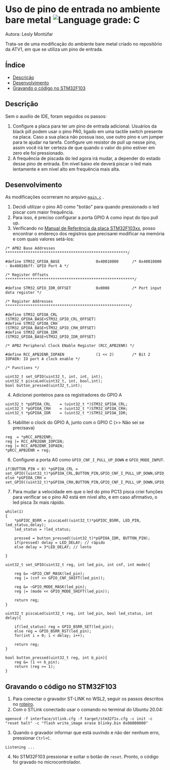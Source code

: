 # Uso de pino de entrada no ambiente bare metal ![Language grade: C](https://img.shields.io/badge/language-C-blue)

Autora: Lesly Montúfar

Trata-se de uma modificação do ambiente bare metal criado no repositório da ATV1, em que se utiliza um pino de entrada.

## Índice 

* [Descrição](#descrição)
* [Desenvolvimento](#desenvolvimento)
* [Gravando o código no STM32F103](#gravando-o-código-no-stm32f103)

## Descrição

Sem o auxílio de IDE, foram seguidos os passos:

1. Configure a placa para ter um pino de entrada adicional. Usuários da black pill podem usar o pino PA0, ligado em uma tactile switch presente na placa. Caso a sua placa não possua isso, use outro pino e um jumper para te ajudar na tarefa. Configure um resistor de pull up nesse pino, assim você irá ter certeza de que quando o valor do pino estiver em zero ele foi pressionado.
2. A frequência de piscada do led agora irá mudar, a depender do estado desse pino de entrada. Em nível baixo ele deverá piscar o led mais lentamente e em nível alto em frequência mais alta.


## Desenvolvimento

As modificações ocorreram no arquivo [`main.c`](https://github.com/LeslyMontufar/11811ETE001-ATV2/blob/f150678863eb0e6dac431010522855a3d0465be3/src/main.c) .

1. Decidi utilizar o pino A0 como "botão" para quando pressionado o led piscar com maior frequência. 
2. Para isso, é preciso configurar a porta GPIO A como input do tipo pull up.
3. Verificando no [Manual de Referência da placa STM32F103xx](https://www.st.com/resource/en/reference_manual/cd00171190-stm32f101xx-stm32f102xx-stm32f103xx-stm32f105xx-and-stm32f107xx-advanced-arm-based-32-bit-mcus-stmicroelectronics.pdf), posso encontrar o endereço dos registros que precisarei modificar na memória e com quais valores setá-los:

```
/* APB2 Base Addresses ******************************************************/

#define STM32_GPIOA_BASE                0x40010800      /* 0x40010800 - 0x40010bff: GPIO Port A */

/* Register Offsets *********************************************************/

#define STM32_GPIO_IDR_OFFSET           0x0008          /* Port input data register */

/* Register Addresses *******************************************************/

#define STM32_GPIOA_CRL                 (STM32_GPIOA_BASE+STM32_GPIO_CRL_OFFSET)
#define STM32_GPIOA_CRH                 (STM32_GPIOA_BASE+STM32_GPIO_CRH_OFFSET)
#define STM32_GPIOA_IDR                 (STM32_GPIOA_BASE+STM32_GPIO_IDR_OFFSET)

/* APB2 Peripheral Clock ENable Register (RCC_APB2ENR) */

#define RCC_APB2ENR_IOPAEN              (1 << 2)        /* Bit 2 IOPAEN: IO port A clock enable */

/* Functions */

uint32_t set_GPIO(uint32_t, int, int, int);
uint32_t piscaLed(uint32_t, int, bool,int);
bool button_pressed(uint32_t,int);

```

4. Adicionei ponteiros para os registradores do GPIO A
```
uint32_t *pGPIOA_CRL    = (uint32_t *)STM32_GPIOA_CRL;
uint32_t *pGPIOA_CRH    = (uint32_t *)STM32_GPIOA_CRH;
uint32_t *pGPIOA_IDR    = (uint32_t *)STM32_GPIOA_IDR;
```

5. Habilitei o clock do GPIO A, junto com o GPIO C (>> Não sei se precisava)
```
reg  = *pRCC_APB2ENR;
reg |= RCC_APB2ENR_IOPCEN;
reg |= RCC_APB2ENR_IOPAEN;
*pRCC_APB2ENR = reg;
```

6. Configurei a porta A0 como `GPIO_CNF_I_PULL_UP_DOWN` e `GPIO_MODE_INPUT`.
```
if(BUTTON_PIN < 8) *pGPIOA_CRL = set_GPIO((uint32_t)*pGPIOA_CRL,BUTTON_PIN,GPIO_CNF_I_PULL_UP_DOWN,GPIO_MODE_INPUT); 
else *pGPIOA_CRH = set_GPIO((uint32_t)*pGPIOA_CRH,BUTTON_PIN,GPIO_CNF_I_PULL_UP_DOWN,GPIO_MODE_INPUT);
```

7. Para mudar a velocidade em que o led do pino PC13 pisca criei funções para verificar se o pino A0 está em nível alto, e em caso afirmativo, o led pisca 3x mais rápido.
```
while(1)
{
    *pGPIOC_BSRR = piscaLed((uint32_t)*pGPIOC_BSRR, LED_PIN, led_status,delay);
    led_status = !led_status;

    pressed = button_pressed((uint32_t)*pGPIOA_IDR, BUTTON_PIN);
    if(pressed) delay = LED_DELAY; // rápido
    else delay = 3*LED_DELAY; // lento

}
```

```
uint32_t set_GPIO(uint32_t reg, int led_pin, int cnf, int mode){ 

    reg &= ~GPIO_CNF_MASK(led_pin);
    reg |= (cnf << GPIO_CNF_SHIFT(led_pin));

    reg &= ~GPIO_MODE_MASK(led_pin);
    reg |= (mode << GPIO_MODE_SHIFT(led_pin));

    return reg;
}

uint32_t piscaLed(uint32_t reg, int led_pin, bool led_status, int delay){
    
    if(led_status) reg = GPIO_BSRR_SET(led_pin);
    else reg = GPIO_BSRR_RST(led_pin);
    for(int i = 0; i < delay; i++);

    return reg;
}

bool button_pressed(uint32_t reg, int b_pin){
    reg &= (1 << b_pin);
    return (reg >= 1);
}
```

## Gravando o código no STM32F103

1. Para conectar o gravador ST-LINK no WSL2, seguir os passos descritos no [roteiro](https://github.com/LeslyMontufar/11811ETE001-ATV2/blob/main/asset/03-Roteiro%20ATV1%20b%201.pdf).
2. Com o STLink conectado usar o comando no terminal do Ubuntu 20.04:
```
openocd -f interface/stlink.cfg -f target/stm32f1x.cfg -c init -c "reset halt" -c "flash write_image erase blinky.bin 0x08000000"
```

3. Quando o gravador informar que está ouvindo e não der nenhum erro, pressionar `Ctrl+C`.
```
Listening ...
```

4. No STM32F103 pressionar e soltar o botão de `reset`. Pronto, o código foi gravado no microcontrolador.

